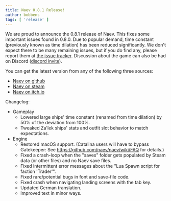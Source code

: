 ```yaml
---
title: Naev 0.8.1 Release!
author: bobbens
tags: [ 'release' ]
---
```


We are proud to announce the 0.8.1 release of Naev. This fixes some important
issues found in 0.8.0. Due to popular demand, time constant (previously known
as time dilation) has been reduced significantly.  We don't expect there to be
many remaining issues, but if you do find any, please report them at [the issue
tracker](https://github.com/naev/naev/issues). Discussion about the game can
also be had on Discord ([discord invite](https://discord.com/invite/nd2M5BR)).

You can get the latest version from any of the following three sources:

* [Naev on github](https://github.com/naev/naev/releases/tag/v0.8.1)
* [Naev on steam](https://store.steampowered.com/app/598530/Naev/)
* [Naev on itch.io](https://naev.itch.io/naev)

Changelog:

* Gameplay
   * Lowered large ships' time constant (renamed from time dilation) by 50% of the deviation from 100%.
   * Tweaked Za'lek ships' stats and outfit slot behavior to match expectations.
* Engine
   * Restored macOS support. (Catalina users will have to bypass Gatekeeper: See https://github.com/naev/naev/wiki/FAQ for details.)
   * Fixed a crash-loop when the "saves" folder gets populated by Steam data (or other files) and no Naev save files.
   * Fixed intermittent error messages about the "Lua Spawn script for faction 'Trader'".
   * Fixed rare/potential bugs in font and save-file code.
   * Fixed crash when navigating landing screens with the tab key.
   * Updated German translation.
   * Improved text in minor ways.

